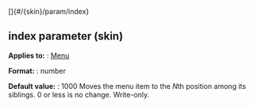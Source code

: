 []{#/{skin}/param/index}
  ## index parameter (skin)
  **Applies to:**
  :   [Menu](ref/%7Bskin%7D/control/menu)
  <!-- -->
  **Format:**
  :   number
  <!-- -->
  **Default value:**
  :   1000
  Moves the menu item to the *N*th position among its siblings. 0 or less
  is no change. Write-only.